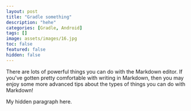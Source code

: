 ```yaml
---
layout: post
title: "Gradle something"
description: "hehe"
categories: [Gradle, Android]
tags: []
image: assets/images/16.jpg
toc: false
featured: false
hidden: false
---
```


There are lots of powerful things you can do with the Markdown editor. If you've gotten pretty comfortable with writing in Markdown, then you may enjoy some more advanced tips about the types of things you can do with Markdown!

<span class="spoiler">My hidden paragraph here.</span>

